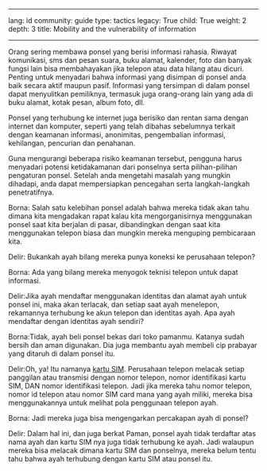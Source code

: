 

---

lang: id
community: guide
type: tactics
legacy: True
child: True
weight: 2
depth: 3
title: Mobility and the vulnerability of information

---

Orang sering membawa ponsel yang berisi informasi rahasia. Riwayat komunikasi, sms dan pesan suara, buku alamat, kalender, foto dan banyak fungsi lain bisa membahayakan jika telepon atau data hilang atau dicuri. Penting untuk menyadari bahwa informasi yang disimpan di ponsel anda baik secara aktif maupun pasif. Informasi yang tersimpan di dalam ponsel dapat menyulitkan pemiliknya, termasuk juga orang-orang lain yang ada di buku alamat, kotak pesan, album foto, dll.

Ponsel yang terhubung ke internet juga berisiko dan rentan sama dengan internet dan komputer, seperti yang telah dibahas sebelumnya terkait dengan keamanan informasi, anonimitas, pengembalian informasi, kehilangan, pencurian dan penahanan. 

Guna mengurangi beberapa risiko keamanan tersebut, pengguna harus menyadari potensi ketidakamanan dari ponselnya serta pilihan-pilihan pengaturan ponsel. Setelah anda mengetahi masalah yang mungkin dihadapi, anda dapat mempersiapkan pencegahan serta langkah-langkah penetratifnya. 

<div class="background" markdown=1>
Borna: Salah satu kelebihan ponsel adalah bahwa mereka tidak akan tahu dimana kita mengadakan rapat kalau kita mengorganisirnya menggunakan ponsel saat kita berjalan di pasar, dibandingkan dengan saat kita menggunakan telepon biasa dan mungkin mereka menguping pembicaraan kita.

Delir: Bukankah ayah bilang mereka punya koneksi ke perusahaan telepon?

Borna: Ada yang bilang mereka menyogok teknisi telepon untuk dapat informasi.

Delir:Jika ayah mendaftar menggunakan identitas dan alamat ayah untuk ponsel ini, maka akan terlacak, dan setiap saat ayah menelepon, rekamannya terhubung ke akun telepon dan identitas ayah. Apa ayah mendaftar dengan identitas ayah sendiri?

Borna:Tidak, ayah beli ponsel bekas dari toko pamanmu. Katanya sudah bersih dan aman digunakan. Dia juga membantu ayah membeli cip prabayar yang ditaruh di dalam ponsel itu.

Delir:Oh, ya! Itu namanya [kartu SIM](/id/glossary#SIM_card). Perusahaan telepon melacak setiap panggilan atau transmisi dengan nomor telepon, nomor identifikasi kartu SIM, DAN nomor identifikasi telepon. Jadi jika mereka tahu nomor telepon, nomor id telepon atau nomor SIM card mana yang ayah miliki, mereka bisa menggunakannya untuk melihat pola penggunaan telepon ayah.
 
Borna: Jadi mereka juga bisa mengengarkan percakapan ayah di ponsel?

Delir: Dalam hal ini, dan juga berkat Paman, ponsel ayah tidak terdaftar atas nama ayah dan kartu SIM nya juga tidak terhubung ke ayah. Jadi walaupun mereka bisa melacak dimana kartu SIM dan ponselnya, mereka belum tentu tahu bahwa ayah terhubung dengan kartu SIM atau ponsel itu.  
</div>


